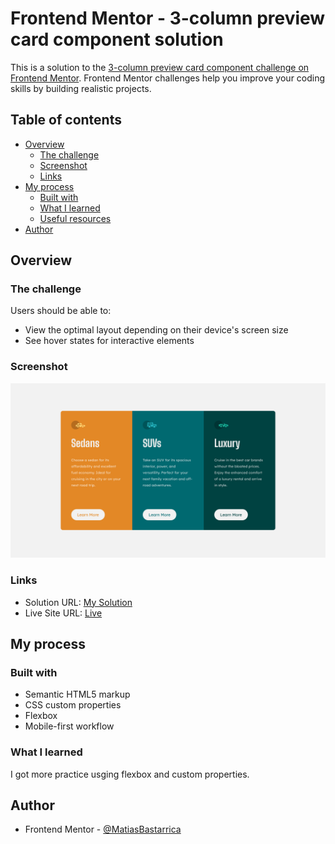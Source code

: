# Frontend Mentor - 3-column preview card component solution

This is a solution to the [3-column preview card component challenge on Frontend Mentor](https://www.frontendmentor.io/challenges/3column-preview-card-component-pH92eAR2-). Frontend Mentor challenges help you improve your coding skills by building realistic projects.

## Table of contents

- [Overview](#overview)
  - [The challenge](#the-challenge)
  - [Screenshot](#screenshot)
  - [Links](#links)
- [My process](#my-process)
  - [Built with](#built-with)
  - [What I learned](#what-i-learned)
  - [Useful resources](#useful-resources)
- [Author](#author)

## Overview

### The challenge

Users should be able to:

- View the optimal layout depending on their device's screen size
- See hover states for interactive elements

### Screenshot

![](./screenshot.png)

### Links

- Solution URL: [My Solution](https://www.frontendmentor.io/solutions/three-column-card-WtU_FO2R55)
- Live Site URL: [Live](https://matiasbastarrica.github.io/three-column-preview-card-component/)

## My process

### Built with

- Semantic HTML5 markup
- CSS custom properties
- Flexbox
- Mobile-first workflow

### What I learned

I got more practice usging flexbox and custom properties.

## Author

- Frontend Mentor - [@MatiasBastarrica](https://www.frontendmentor.io/profile/MatiasBastarrica)

